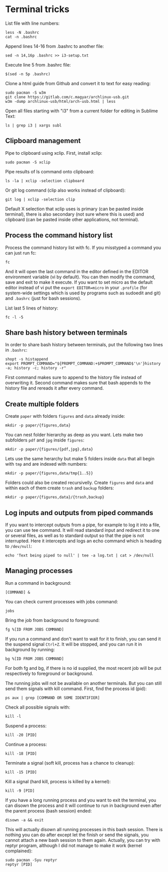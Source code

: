 # Terminal tricks

List file with line numbers:
```
less -N .bashrc
cat -n .bashrc
```

Append lines 14-16 from .bashrc to another file:
```
sed -n 14,16p .bashrc >> i3-setup.txt
```

Execute line 5 from .bashrc file:
```
$(sed -n 5p .bashrc)
```

Clone a html guide from Github and convert it to text for easy reading:
```
sudo pacman -S w3m
git clone https://gitlab.com/c.magyar/archlinux-usb.git
w3m -dump archlinux-usb/html/arch-usb.html | less
```

Open all files starting with "i3" from a current folder for editing in Sublime Text:
```
ls | grep i3 | xargs subl
```

## Clipboard management

Pipe to clipboard using xclip. First, install xclip:
```
sudo pacman -S xclip
```

Pipe results of ls command onto clipboard:
```
ls -la | xclip -selection clipboard
```

Or git log command (clip also works instead of clipboard):
```
git log | xclip -selection clip
```

Default X selection that xclip uses is primary (can be pasted inside terminal), there is also secondary (not sure where this is used) and clipboard (can be pasted inside other applications, not terminal). 

## Process the command history list

Process the command history list with fc. If you misstyped a command you can just run fc:
```
fc
```

And it will open the last command in the editor defined in the EDITOR environment variable (vi by default). You can then modify the command, save and exit to make it execute. If you want to set micro as the default editor instead of vi put the `export EDITOR=micro` in your `.profile` (for system-wide settings which is used by programs such as sudoedit and git) and `.bashrc` (just for bash sessions).

List last 5 lines of history:
```
fc -l -5
```

## Share bash history between terminals

In order to share bash history between terminals, put the following two lines in `.bashrc`: 
```
shopt -s histappend
export PROMPT_COMMAND="${PROMPT_COMMAND:+$PROMPT_COMMAND$'\n'}history -a; history -c; history -r"
```

First command makes sure to append to the history file instead of overwriting it. Second command makes sure that bash appends to the history file and rereads it after every command.

## Create multiple folders

Create `paper` with folders `figures` and `data` already inside:
```
mkdir -p paper/{figures,data}
``` 

You can nest folder hierarchy as deep as you want. Lets make two subfolders `pdf` and `jpg` inside `figures`:
```
mkdir -p paper/{figures/{pdf,jpg},data}
```

Lets use the same herarchy but make 5 folders inside `data` that all begin with `tmp` and are indexed with numbers:
```
mkdir -p paper/{figures,data/tmp{1..5}}
```

Folders could also be created recursivelly. Create `figures` and `data` and within each of them create `trash` and `backup` folders:
```
mkdir -p paper/{figures,data}/{trash,backup}
```

## Log inputs and outputs from piped commands

If you want to intercept outputs from a pipe, for example to log it into a file, you can use tee command. It will read standard input and redirect it to one or several files, as well as to standard output so that the pipe is not interrupted. Here it intercepts and logs an echo command which is heading to `/dev/null`:
```
echo 'Text being piped to null' | tee -a log.txt | cat > /dev/null
```

## Managing processes

Run a command in background:
```
[COMMAND] &
```

You can check current processes with jobs command:
```
jobs
```

Bring the job from background to foreground:
```
fg %[ID FROM JOBS COMMAND]
```

If you run a command and don't want to wait for it to finish, you can send it the suspend signal `Ctrl+Z`. It will be stopped, and you can run it in background by running:
```
bg %[ID FROM JOBS COMMAND]
```

For both fg and bg, if there is no id supplied, the most recent job will be put respectively to foreground or background.

The running jobs will not be available on another terminals. But you can still send them signals with kill command. First, find the process id (pid):
```
ps aux | grep [COMMAND OR SOME IDENTIFIER]
```

Check all possible signals with:
```
kill -l
```

Suspend a process:
```
kill -20 [PID]
```

Continue a process:
```
kill -18 [PID]
```

Terminate a signal (soft kill, process has a chance to cleanup):
```
kill -15 [PID]
```

Kill a signal (hard kill, process is killed by a kernel):
```
kill -9 [PID]
```

If you have a long running process and you want to exit the terminal, you can disown the process and it will continue to run in background even after the parent process (bash session) ended:
```
disown -a && exit
```

This will actually disown all running processes in this bash session. There is nothing you can do after except let the finish or send the signals, you cannot attach a new bash session to them again. Actually, you can try with reptyr program, although I did not manage to make it work (kernel complained):
```
sudo pacman -Syu reptyr
reptyr [PID]
```
